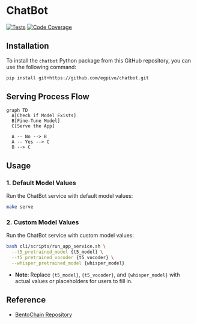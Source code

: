 # ChatBot
[![Tests](https://github.com/egpivo/chatbot/workflows/CI/badge.svg)](https://github.com/egpivo/chatbot/actions)
[![Code Coverage](https://codecov.io/gh/egpivo/chatbot/branch/main/graph/badge.svg)](https://codecov.io/gh/egpivo/chatbot)


## Installation

To install the `chatbot` Python package from this GitHub repository, you can use the following command:

```bash
pip install git+https://github.com/egpivo/chatbot.git
```
## Serving Process Flow
```mermaid
graph TD
  A[Check if Model Exists]
  B[Fine-Tune Model]
  C[Serve the App]

  A -- No --> B
  A -- Yes --> C
  B --> C
```
## Usage
### 1. Default Model Values
Run the ChatBot service with default model values:
```bash
make serve
```

### 2. Custom Model Values
Run the ChatBot service with custom model values:
```bash
bash cli/scripts/run_app_service.sh \
  --t5_pretrained_model {t5_model} \
  --t5_pretrained_vocoder {t5_vocoder} \
  --whisper_pretrained_model {whisper_model}
```
- **Note**: Replace `{t5_model}`, `{t5_vocoder}`, and `{whisper_model}` with actual values or placeholders for users to fill in.


## Reference
- [BentoChain Repository](https://github.com/ssheng/BentoChain)
